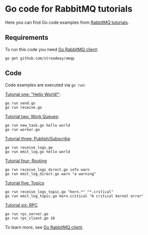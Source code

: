 # Go code for RabbitMQ tutorials


Here you can find Go code examples from [RabbitMQ tutorials](https://www.rabbitmq.com/getstarted.html).


## Requirements

To run this code you need [Go RabbitMQ client](https://github.com/streadway/amqp):

    go get github.com/streadway/amqp


## Code

Code examples are executed via `go run`:

[Tutorial one: "Hello World!"](https://www.rabbitmq.com/tutorial-one-go.html):

    go run send.go
    go run receive.go

[Tutorial two: Work Queues](https://www.rabbitmq.com/tutorial-two-go.html):

    go run new_task.go hello world
    go run worker.go

[Tutorial three: Publish/Subscribe](https://www.rabbitmq.com/tutorial-three-go.html)

    go run receive_logs.go
    go run emit_log.go hello world

[Tutorial four: Routing](https://www.rabbitmq.com/tutorial-four-go.html)

    go run receive_logs_direct.go info warn
    go run emit_log_direct.go warn "a warning"

[Tutorial five: Topics](https://www.rabbitmq.com/tutorial-five-go.html)

    go run receive_logs_topic.go "kern.*" "*.critical"
    go run emit_log_topic.go kern.critical "A critical kernel error"

[Tutorial six: RPC](https://www.rabbitmq.com/tutorial-six-go.html)

    go run rpc_server.go
    go run rpc_client.go 10

To learn more, see [Go RabbitMQ client](https://github.com/streadway/amqp).